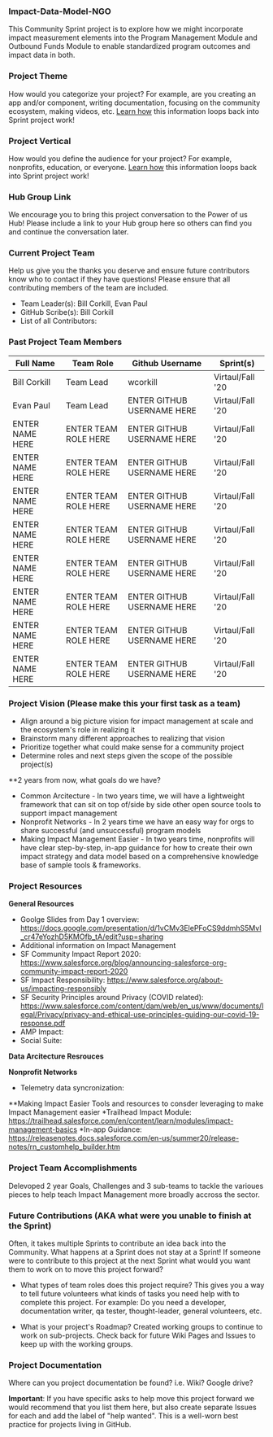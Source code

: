 ### Impact-Data-Model-NGO
This Community Sprint project is to explore how we might incorporate impact measurement elements into the Program Management Module and Outbound Funds Module to enable standardized program outcomes and impact data in both.


### Project Theme
How would you categorize your project? For example, are you creating an app and/or component, writing documentation, focusing on the community ecosystem, making videos, etc. [Learn how](https://github.com/SFDO-Community-Sprints/Welcome/wiki/SFDO-Community-Sprints-Topic-Overview) this information loops back into Sprint project work!

### Project Vertical
How would you define the audience for your project? For example, nonprofits, education, or everyone. [Learn how](https://github.com/SFDO-Community-Sprints/Welcome/wiki/SFDO-Community-Sprints-Topic-Overview) this information loops back into Sprint project work!

### Hub Group Link
We encourage you to bring this project conversation to the Power of us Hub! Please include a link to your Hub group here so others can find you and continue the conversation later.

### Current Project Team
Help us give you the thanks you deserve and ensure future contributors know who to contact if they have questions! Please ensure that all contributing members of the team are included.
* Team Leader(s): Bill Corkill, Evan Paul
* GitHub Scribe(s): Bill Corkill
* List of all Contributors:


### Past Project Team Members

Full Name          | Team Role             | Github Username              | Sprint(s)
------------       | -------------         | -------------                | -------------
Bill Corkill       | Team Lead             | wcorkill                     | Virtaul/Fall '20
Evan Paul          | Team Lead             | ENTER GITHUB USERNAME HERE   | Virtaul/Fall '20
ENTER NAME HERE    | ENTER TEAM ROLE HERE  | ENTER GITHUB USERNAME HERE   | Virtaul/Fall '20
ENTER NAME HERE    | ENTER TEAM ROLE HERE  | ENTER GITHUB USERNAME HERE   | Virtaul/Fall '20
ENTER NAME HERE    | ENTER TEAM ROLE HERE  | ENTER GITHUB USERNAME HERE   | Virtaul/Fall '20
ENTER NAME HERE    | ENTER TEAM ROLE HERE  | ENTER GITHUB USERNAME HERE   | Virtaul/Fall '20
ENTER NAME HERE    | ENTER TEAM ROLE HERE  | ENTER GITHUB USERNAME HERE   | Virtaul/Fall '20
ENTER NAME HERE    | ENTER TEAM ROLE HERE  | ENTER GITHUB USERNAME HERE   | Virtaul/Fall '20
ENTER NAME HERE    | ENTER TEAM ROLE HERE  | ENTER GITHUB USERNAME HERE   | Virtaul/Fall '20
ENTER NAME HERE    | ENTER TEAM ROLE HERE  | ENTER GITHUB USERNAME HERE   | Virtaul/Fall '20


### Project Vision (Please make this your first task as a team)

* Align around a big picture vision for impact management at scale and the ecosystem's role in realizing it
* Brainstorm many different approaches to realizing that vision
* Prioritize together what could make sense for a community project
* Determine roles and next steps given the scope of the possible project(s)

**2 years from now, what goals do we have?
* Common Arcitecture - In two years time,  we will have a lightweight framework that can  sit on top of/side by side other open source tools to support impact management
* Nonprofit Networks - In 2 years time we have an easy way for orgs to share successful (and unsuccessful) program models
* Making Impact Management Easier - In two years time, nonprofits will have clear step-by-step, in-app guidance for how to create their own impact strategy and data model based on a comprehensive knowledge base of sample tools & frameworks.

### Project Resources

**General Resources**
* Goolge Slides from Day 1 overview: https://docs.google.com/presentation/d/1vCMv3ElePFoCS9ddmhS5MvI_cr47eYozhD5KMOfb_tA/edit?usp=sharing
* Additional information on Impact Management
 * SF Community Impact Report 2020: https://www.salesforce.org/blog/announcing-salesforce-org-community-impact-report-2020
 * SF Impact Responsibility: https://www.salesforce.org/about-us/impacting-responsibly
 * SF Security Principles around Privacy (COVID related): https://www.salesforce.com/content/dam/web/en_us/www/documents/legal/Privacy/privacy-and-ethical-use-principles-guiding-our-covid-19-response.pdf
* AMP Impact:
* Social Suite: 

**Data Arcitecture Resrouces**


**Nonprofit Networks**
* Telemetry data syncronization:


**Making Impact Easier
Tools and resources to consder leveraging to make Impact Management easier
*Trailhead Impact Module: https://trailhead.salesforce.com/en/content/learn/modules/impact-management-basics
*In-app Guidance: https://releasenotes.docs.salesforce.com/en-us/summer20/release-notes/rn_customhelp_builder.htm

### Project Team Accomplishments
Delevoped 2 year Goals, Challenges and 3 sub-teams to tackle the varioues pieces to help teach Impact Management more broadly accross the sector.


### Future Contributions (AKA what were you unable to finish at the Sprint)
Often, it takes multiple Sprints to contribute an idea back into the Community. What happens at a Sprint does not stay at a Sprint! If someone were to contribute to this project at the next Sprint what would you want them to work on to move this project forward?<br>

* What types of team roles does this project require? This gives you a way to tell future volunteers what kinds of tasks you need help with to complete this project. For example: Do you need a developer, documentation writer, qa tester, thought-leader, general volunteers, etc.

* What is your project's Roadmap?
Created working groups to continue to work on sub-projects. Check back for future Wiki Pages and Issues to keep up with the working groups.

### Project Documentation
Where can you project documentation be found? i.e. Wiki? Google drive?

**Important**: If you have specific asks to help move this project forward we would recommend that you list them here, but also create separate Issues for each and add the label of "help wanted". This is a well-worn best practice for projects living in GitHub.
